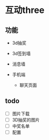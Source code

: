# 互动three

## 功能
- 3d抽奖
- 3d签到墙
- 消息墙

- 手机端
	- 聊天页面

## todo
- [ ] 图片下载
- [ ] 3D抽奖的图片
- [ ] 中奖名单
- [ ] 配置